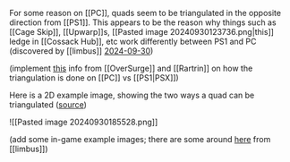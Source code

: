 For some reason on [[PC]], quads seem to be triangulated in the opposite direction from [[PS1]]. This appears to be the reason why things such as [[Cage Skip]], [[Upwarp]]s, [[Pasted image 20240930123736.png|this]] ledge in [[Cossack Hub]], etc work differently between PS1 and PC (discovered by [[limbus]] [2024-09-30](https://discord.com/channels/313375426112389123/408694062862958592/1290108572511764584))

(implement [this](https://discord.com/channels/313375426112389123/408694062862958592/1290380462228901908) info from [[OverSurge]] and [[Rartrin]] on how the triangulation is done on [[PC]] vs [[PS1|PSX]])

Here is a 2D example image, showing the two ways a quad can be triangulated ([source](https://www.researchgate.net/figure/The-two-possible-triangulations-of-a-quad-lead-to-different-results-when-the-images-of_fig3_236121229))

![[Pasted image 20240930185528.png]]

(add some in-game example images; there are some around [here](https://discord.com/channels/313375426112389123/408694062862958592/1290108572511764584) from [[limbus]])